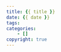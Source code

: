 ```yaml
---
title: {{ title }}
date: {{ date }}
tags:
categories: 
    - []
copyright: true
---
```


<!-- more -->